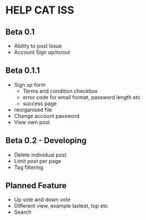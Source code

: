 HELP CAT ISS
============

Beta 0.1
--------
- Ability to post Issue
- Account Sign up/in/out

Beta 0.1.1
----------
- Sign up form
  - Terms and condition checkbox
  - error code for email format, password length etc
  - success page
- reorganised file
- Change account password
- View own post

Beta 0.2 - Developing
---------------------
- Delete individual post
- Limit post per page
- Tag filtering

Planned Feature
---------------
- Up vote and down vote
- Different view, example lastest, top etc
- Search
